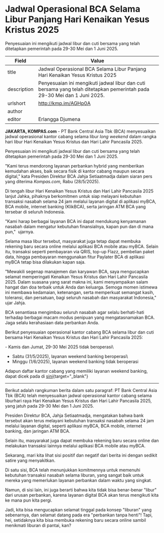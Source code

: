 # Jadwal Operasional BCA Selama Libur Panjang Hari Kenaikan Yesus Kristus 2025

Penyesuaian ini mengikuti jadwal libur dan cuti bersama yang telah ditetapkan pemerintah pada 29-30 Mei dan 1 Juni 2025.

| Field       | Value                                                       |
|-------------|-------------------------------------------------------------|
| title       | Jadwal Operasional BCA Selama Libur Panjang Hari Kenaikan Yesus Kristus 2025 |
| description | Penyesuaian ini mengikuti jadwal libur dan cuti bersama yang telah ditetapkan pemerintah pada 29-30 Mei dan 1 Juni 2025. |
| urlshort    | http://kmp.im/AGHp0A |
| author      |  |
| editor      | Erlangga Djumena |

**JAKARTA, KOMPAS.com** - PT Bank Central Asia Tbk (BCA) menyesuaikan jadwal operasional kantor cabang selama libur *long weekend* dalam rangka hari libur Hari Kenaikan Yesus Kristus dan Hari Lahir Pancasila 2025.

Penyesuaian ini mengikuti jadwal libur dan cuti bersama yang telah ditetapkan pemerintah pada 29-30 Mei dan 1 Juni 2025.

"Kami terus mendorong layanan perbankan hybrid yang memberikan kemudahan akses, baik secara fisik di kantor cabang maupun secara digital,\" kata Presiden Direktur BCA Jahja Setiaatmadja dalam siaran pers yang diterima *Kompas.com,* Rabu (28/5/2025).

Di tengah libur Hari Kenaikan Yesus Kristus dan Hari Lahir Pancasila 2025 lanjut Jahka, pihaknya berkomitmen untuk siap melayani kebutuhan transaksi nasabah selama 24 jam melalui layanan digital di aplikasi myBCA, BCA mobile, internet banking (KlikBCA), serta jaringan ATM BCA yang tersebar di seluruh Indonesia.

\"Kami harap berbagai layanan BCA ini dapat mendukung kenyamanan nasabah dalam mengatur kebutuhan finansialnya, kapan pun dan di mana pun,"  ujarnya.

Selama masa libur tersebut, masyarakat juga tetap dapat membuka rekening baru secara online melalui aplikasi BCA mobile atau myBCA. Selain itu, transaksi seperti pembayaran via QRIS, top-up Flazz, pembelian paket data, hingga pembayaran menggunakan fitur Paylater BCA di aplikasi myBCA tetap bisa dilakukan kapan saja.

"Mewakili segenap manajemen dan karyawan BCA, saya mengucapkan selamat memperingati Kenaikan Yesus Kristus dan Hari Lahir Pancasila 2025. Dalam suasana yang sarat makna ini, kami menyampaikan salam hangat dan doa terbaik untuk Anda dan keluarga. Semoga momen istimewa ini membawa kedamaian, ketenangan, serta memperkuat semangat kasih, toleransi, dan persatuan, bagi seluruh nasabah dan masyarakat Indonesia," ujar Jahja.

BCA senantiasa mengimbau seluruh nasabah agar selalu berhati-hati terhadap berbagai macam modus penipuan yang mengatasnamakan BCA. Jaga selalu kerahasiaan data perbankan Anda.

Berikut penyesuaian operasional kantor cabang BCA selama libur dan cuti bersama Hari Kenaikan Yesus Kristus dan Hari Lahir Pancasila 2025:

\- Kamis dan Jumat, 29-30 Mei 2025 tidak beroperasi\
- Sabtu (31/5/2025), layanan weekend banking beroperasi\
- Minggu (1/6/2025), layanan weekend banking tidak beroperasi

Adapun daftar kantor cabang yang memiliki layanan weekend banking, dapat dicek pada di [sini](https://www.bca.co.id/id/informasi/news-and-features/2022/01/21/08/31/layanan-weekend-banking-bca-hadir-kembali.){target="_blank"}

---
Berikut adalah rangkuman berita dalam satu paragraf: PT Bank Central Asia Tbk (BCA) telah menyesuaikan jadwal operasional kantor cabang selama liburhari raya Hari Kenaikan Yesus Kristus dan Hari Lahir Pancasila 2025, yang jatuh pada 29-30 Mei dan 1 Juni 2025.

 Presiden Direktur BCA, Jahja Setiaatmadja, mengatakan bahwa bank tersebut akan terus melayani kebutuhan transaksi nasabah selama 24 jam melalui layanan digital, seperti aplikasi myBCA, BCA mobile, internet banking, dan jaringan ATM BCA.

 Selain itu, masyarakat juga dapat membuka rekening baru secara online dan melakukan transaksi lainnya melalui aplikasi BCA mobile atau myBCA.



Sekarang, mari kita lihat sisi positif dan negatif dari berita ini dengan sedikit satire yang menyakitkan.

 Di satu sisi, BCA telah menunjukkan komitmennya untuk memenuhi kebutuhan transaksi nasabah selama liburan, yang sangat baik untuk mereka yang memerlukan layanan perbankan dalam waktu yang singkat.

 Namun, di sisi lain, ini juga berarti bahwa kita tidak bisa benar-benar "libur" dari urusan perbankan, karena layanan digital BCA akan terus mengikuti kita ke mana pun kita pergi.

 Jadi, kita bisa mengucapkan selamat tinggal pada konsep "liburan" yang sebenarnya, dan selamat datang pada era "perbankan tanpa henti"! Tapi, hei, setidaknya kita bisa membuka rekening baru secara online sambil menikmati liburan di pantai, kan?
